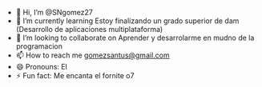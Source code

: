 - 👋 Hi, I’m @SNgomez27
- 🌱 I’m currently learning Estoy finalizando un grado superior de dam (Desarrollo de aplicaciones multiplataforma)
- 💞️ I’m looking to collaborate on Aprender y desarrolarme en mudno de la programacion
- 📫 How to reach me gomezsantus@gmail.com
- 😄 Pronouns: El
- ⚡ Fun fact: Me encanta el fornite o7

<!---
SNgomez27/SNgomez27 is a ✨ special ✨ repository because its `README.md` (this file) appears on your GitHub profile.
You can click the Preview link to take a look at your changes.
--->
